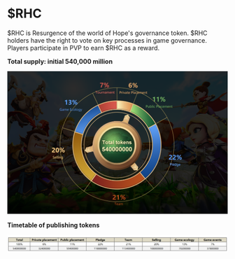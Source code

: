 # $RHC

$RHC is Resurgence of the world of Hope's governance token. $RHC holders have the right to vote on key processes in game governance. Players participate in PVP to earn $RHC as a reward.

**Total supply: initial 540,000 million**

![](../.gitbook/assets/fp.png)

**Timetable of publishing tokens**

![](../.gitbook/assets/total.jpg)
